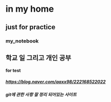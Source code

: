 # in my home

## just for practice

### my_notebook

## 학교 일 그리고 개인 공부

#### for test

##### https://blog.naver.com/aaxx98/222168522022

##### git에 관한 사항 잘 정리 되어있는 사이트
